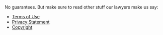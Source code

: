 No guarantees. But make sure to read other stuff our lawyers make us say:

- <a href="/terms-of-use" class="view">Terms of Use</a>
- <a href="/privacy-statement" class="view">Privacy Statement</a>
- <a href="/copyright" class="view">Copyright</a>
